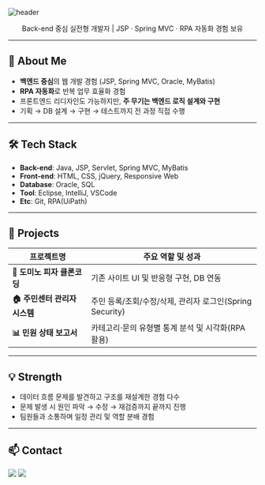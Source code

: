 ![header](https://capsule-render.vercel.app/api?type=waving&color=0:A45C6A,100:4A9782&height=250&section=header&text=안녕하세요,%20박혜지입니다!&fontColor=333333&fontSize=40)

<p align="center">
  Back-end 중심 실전형 개발자 | JSP · Spring MVC · RPA 자동화 경험 보유
</p>

---

## 🚀 About Me
- **백엔드 중심**의 웹 개발 경험 (JSP, Spring MVC, Oracle, MyBatis)
- **RPA 자동화**로 반복 업무 효율화 경험
- 프론트엔드 리디자인도 가능하지만, **주 무기는 백엔드 로직 설계와 구현**
- 기획 → DB 설계 → 구현 → 테스트까지 전 과정 직접 수행

---

## 🛠 Tech Stack
- **Back-end**: Java, JSP, Servlet, Spring MVC, MyBatis  
- **Front-end**: HTML, CSS, jQuery, Responsive Web  
- **Database**: Oracle, SQL  
- **Tool**: Eclipse, IntelliJ, VSCode  
- **Etc**: Git, RPA(UiPath)

---

## 📂 Projects
| 프로젝트명 | 주요 역할 및 성과 |
|------------|-----------------|
| **🍕 도미노 피자 클론코딩** | 기존 사이트 UI 및 반응형 구현, DB 연동 |
| **🏠 주민센터 관리자 시스템** | 주민 등록/조회/수정/삭제, 관리자 로그인(Spring Security) |
| **📊 민원 상태 보고서** | 카테고리·문의 유형별 통계 분석 및 시각화(RPA 활용) |

---

## 💡 Strength
- 데이터 흐름 문제를 발견하고 구조를 재설계한 경험 다수
- 문제 발생 시 원인 파악 → 수정 → 재검증까지 끝까지 진행
- 팀원들과 소통하며 일정 관리 및 역할 분배 경험

---

## 📫 Contact
<p>
  <a href="mailto:hyeji21002100@gmail.com"><img src="https://img.shields.io/badge/Email-D14836?style=flat-square&logo=gmail&logoColor=white"/></a>
  <a href="[https://your-portfolio-link.com](http://hyeji21.dothome.co.kr/)"><img src="https://img.shields.io/badge/Portfolio-000000?style=flat-square&logo=Notion&logoColor=white"/></a>
</p>
